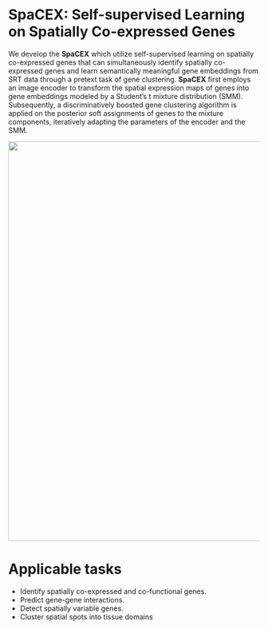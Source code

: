 # SpaCEX: Self-supervised Learning on Spatially Co-expressed Genes
We develop the **SpaCEX** which utilize self-supervised learning on spatially co-expressed genes that can simultaneously identify spatially co-expressed genes and learn semantically meaningful gene embeddings from SRT data through a pretext task of gene clustering. **SpaCEX** first employs an image encoder to transform the spatial expression maps of genes into gene embeddings modeled by a Student’s t mixture distribution (SMM). Subsequently, a discriminatively boosted gene clustering algorithm is applied on the posterior soft assignments of genes to the mixture components, iteratively adapting the parameters of the encoder and the SMM. 
<p align="center">
  <img src="(https://github.com/image-deep-clustering/SpaCEX/files/12414874/slscg.pdf)" width="800">
</p>






# Applicable tasks
* Identify spatially co-expressed and co-functional genes.
* Predict gene-gene interactions.
* Detect spatially variable genes.
* Cluster spatial spots into tissue domains
